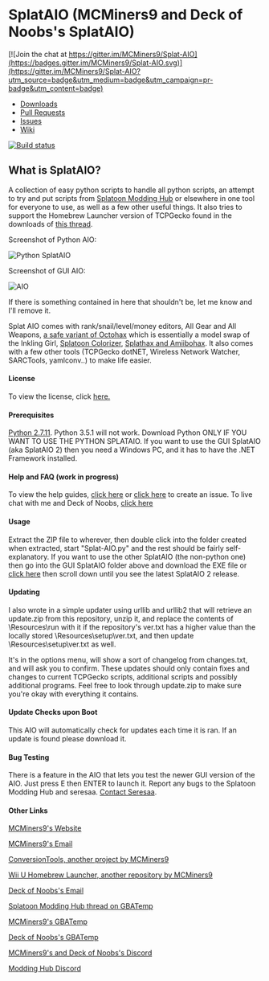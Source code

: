 # SplatAIO (MCMiners9 and Deck of Noobs's SplatAIO)

[![Join the chat at https://gitter.im/MCMiners9/Splat-AIO](https://badges.gitter.im/MCMiners9/Splat-AIO.svg)](https://gitter.im/MCMiners9/Splat-AIO?utm_source=badge&utm_medium=badge&utm_campaign=pr-badge&utm_content=badge)
* [Downloads](https://github.com/MCMiners9/Splat-AIO/releases)
* [Pull Requests](https://github.com/MCMiners9/Splat-AIO/pulls)
* [Issues](https://github.com/MCMiners9/Splat-AIO/issues)
* [Wiki](https://github.com/MCMiners9/Splat-AIO/wiki)

[![Build status](https://ci.appveyor.com/api/projects/status/kr1yctor0uns5bax?svg=true)](https://ci.appveyor.com/project/MCMiners9/splat-aio)

## What is SplatAIO?

A collection of easy python scripts to handle all python scripts, an attempt to try and put scripts from [Splatoon Modding Hub](https://gbatemp.net/threads/splatoon-modding-hub.425670/) or elsewhere in one tool for everyone to use, as well as a few other useful things. It also tries to support the Homebrew Launcher version of TCPGecko found in the downloads of [this thread](https://gbatemp.net/threads/post-your-wiiu-cheat-codes-here.395443/).

Screenshot of Python AIO:

![Python SplatAIO](http://i.imgur.com/qNKx5TB.png)

Screenshot of GUI AIO:

![AIO](http://imgur.com/XWYfAvu.png)

If there is something contained in here that shouldn't be, let me know and I'll remove it.

Splat AIO comes with rank/snail/level/money editors, All Gear and All Weapons, [a safe variant of Octohax](https://github.com/wiiudev/pyGecko/blob/master/octoling.py) which is essentially a model swap of the Inkling Girl, [Splatoon Colorizer](https://gbatemp.net/threads/splatoon-colorizer.406463/), [Splathax and Amiibohax](https://gbatemp.net/threads/splatoon-modding-hub.425670/page-47#post-6344607). It also comes with a few other tools (TCPGecko dotNET, Wireless Network Watcher, SARCTools, yamlconv..) to make life easier.

#### License
To view the license, click [here.](https://raw.githubusercontent.com/MCMiners9/Splat-AIO/master/LICENSE.txt)

#### Prerequisites
[Python 2.7.11](https://www.python.org/downloads/). Python 3.5.1 will not work. Download Python ONLY IF YOU WANT TO USE THE PYTHON SPLATAIO. If you want to use the GUI SplatAIO (aka SplatAIO 2) then you need a Windows PC, and it has to have the .NET Framework installed.

#### Help and FAQ (work in progress)
To view the help guides, [click here](https://github.com/MCMiners9/Splat-AIO/wiki) or [click here](https://github.com/MCMiners9/Splat-AIO/issues) to create an issue. To live chat with me and Deck of Noobs, [click here](https://gitter.im/MCMiners9/Splat-AIO?utm_source=badge&utm_medium=badge&utm_campaign=pr-badge&utm_content=badge)

#### Usage
Extract the ZIP file to wherever, then double click into the folder created when extracted, start "Splat-AIO.py" and the rest should be fairly self-explanatory. If you want to use the other SplatAIO (the non-python one) then go into the GUI SplatAIO folder above and download the EXE file or [click here](https://github.com/MCMiners9/Splat-AIO/releases) then scroll down until you see the latest SplatAIO 2 release.


#### Updating
I also wrote in a simple updater using urllib and urllib2 that will retrieve an update.zip from this repository, unzip it, and replace the contents of \Resources\run with it if the repository's ver.txt has a higher value than the locally stored \Resources\setup\ver.txt, and then update \Resources\setup\ver.txt as well. 

It's in the options menu, will show a sort of changelog from changes.txt, and will ask you to confirm. These updates should only contain fixes and changes to current TCPGecko scripts, additional scripts and possibly additional programs. Feel free to look through update.zip to make sure you're okay with everything it contains.

#### Update Checks upon Boot
This AIO will automatically check for updates each time it is ran. If an update is found please download it.

#### Bug Testing
There is a feature in the AIO that lets you test the newer GUI version of the AIO. Just press E then ENTER to launch it. Report any bugs to the Splatoon Modding Hub and seresaa. [Contact Seresaa](https://github.com/seresaa).

#### Other Links
[MCMiners9's Website](http://mcminers9site.weebly.com)

[MCMiners9's Email](mailto:mcminers9@gmail.com)

[ConversionTools, another project by MCMiners9](https://github.com/MCMiners9/ConversionTools)

[Wii U Homebrew Launcher, another repository by MCMiners9](https://github.com/MCMiners9/homebrew_wiiu)

[Deck of Noobs's Email](mailto:mewtwoconfirmed@gmail.com)

[Splatoon Modding Hub thread on GBATemp](https://gbatemp.net/threads/splatoon-modding-hub.425670/)

[MCMiners9's GBATemp](https://gbatemp.net/members/mcminers9.395133/)

[Deck of Noobs's GBATemp](https://gbatemp.net/members/deck-of-noobs.388277/)

[MCMiners9's and Deck of Noobs's Discord](https://discord.gg/euDArBr)

[Modding Hub Discord](https://discord.gg/0zs6LjiLmeNI740J)
